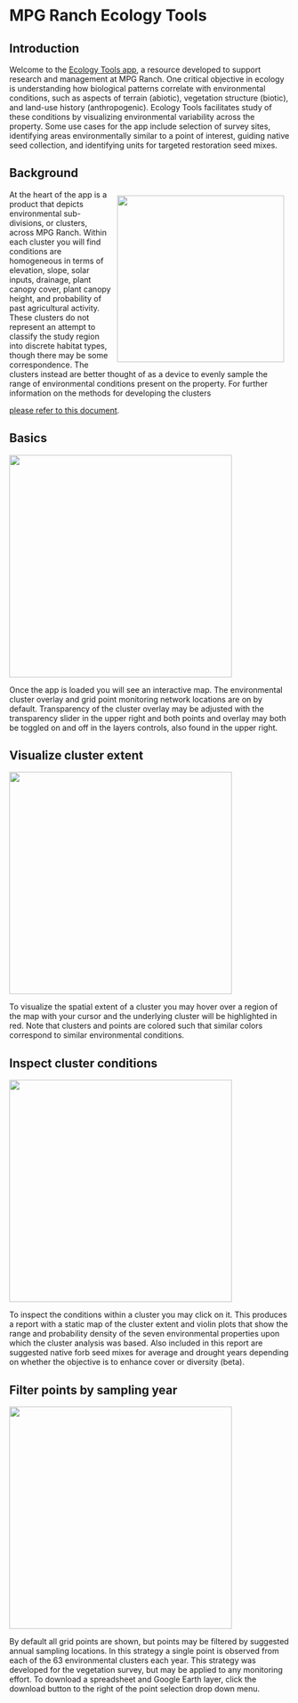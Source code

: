MPG Ranch Ecology Tools
================

## Introduction

Welcome to the [Ecology Tools app](mpgranch.shinyapps.io/ecology_tools),
a resource developed to support research and management at MPG Ranch.
One critical objective in ecology is understanding how biological
patterns correlate with environmental conditions, such as aspects of
terrain (abiotic), vegetation structure (biotic), and land-use history
(anthropogenic). Ecology Tools facilitates study of these conditions by
visualizing environmental variability across the property. Some use
cases for the app include selection of survey sites, identifying areas
environmentally similar to a point of interest, guiding native seed
collection, and identifying units for targeted restoration seed mixes.

## Background

<img src="https://lh3.googleusercontent.com/ecppwj25ZREUdS0ZmFUkZG4xNdoC5Vz-3oYmjwtFKb7NyFCADvBN2nq_iDTE63OEPvVfCwUvLDoFHNdQJ38h1mOakXssvLPx1bbvNIfYz0L4ykryJHfBhrFY89ayXZPFvqr_sn6k" height="300px" style="float:right; padding:10px" />
At the heart of the app is a product that depicts environmental
sub-divisions, or clusters, across MPG Ranch. Within each cluster you
will find conditions are homogeneous in terms of elevation, slope, solar
inputs, drainage, plant canopy cover, plant canopy height, and
probability of past agricultural activity. These clusters do not
represent an attempt to classify the study region into discrete habitat
types, though there may be some correspondence. The clusters instead are
better thought of as a device to evenly sample the range of
environmental conditions present on the property. For further
information on the methods for developing the clusters

[please refer to this
document](https://docs.google.com/document/d/e/2PACX-1vTcnPVBAkI0Pbwa0gc0LmNPKL_91BtwnLOWDMSwurHrc_D9l45IKcbwOtw3Uhu_iA4zTXU6F5Xs1Zph/pub).

## Basics

<img src="https://lh6.googleusercontent.com/u9MFlodTUPUad1k9QrLgnT3XGsG0_87nRpxbRjZOSqdCjaWz00_Azd0zLH9xikPb_24HsI7KEkfRUXlhzFNGv2r83HwD5U5jjvhJspfbsxifFPimoHyDEsWdG5a6XSVC1mnoCas7" height="400px" />

Once the app is loaded you will see an interactive map. The
environmental cluster overlay and grid point monitoring network
locations are on by default. Transparency of the cluster overlay may be
adjusted with the transparency slider in the upper right and both points
and overlay may both be toggled on and off in the layers controls, also
found in the upper right.

## Visualize cluster extent

<img src="https://lh5.googleusercontent.com/4AKIB8wN7RqmCMaYjdcfLh-lohiQsMY-m1byj-omUO7jZYgmxCioALcTVKLXnMfmNGiAZtzYoDi9Clx1fNF84XXh2-ptZehjeE2kBeV_d4Sn9wCzAyIO629u4mnntrbkMO10n8nR" height="400px" />

To visualize the spatial extent of a cluster you may hover over a region
of the map with your cursor and the underlying cluster will be
highlighted in red. Note that clusters and points are colored such that
similar colors correspond to similar environmental conditions.

## Inspect cluster conditions

<img src="https://lh3.googleusercontent.com/S7EErhdmQT_cZxVPthcBGwksvNexmxev13mFyR5gHSmvM6-CkC4tXVJz-jVtaROXtKbbVAW5soyJL29ZzkBKa5lvrdPuO6wekdCETLIkG8mxtwaIqGfa6f28MIHIbVm-Xvr3ByL7" height="400px" />

To inspect the conditions within a cluster you may click on it. This
produces a report with a static map of the cluster extent and violin
plots that show the range and probability density of the seven
environmental properties upon which the cluster analysis was based. Also
included in this report are suggested native forb seed mixes for average
and drought years depending on whether the objective is to enhance cover
or diversity (beta).

## Filter points by sampling year

<img src="https://lh6.googleusercontent.com/vmINM_hp988IJsOjr83Rc0AscPhSTmzpo6xHGg2jnVFr4VpPzu26h4RDxmxiZ2gjdtRbJ90hDo0sul-sIcpClEsHsnAisQi8gQtr1xu4Ke94uorof8bA_z8FXtq3MovX6409eUw3" height="400px" />

By default all grid points are shown, but points may be filtered by
suggested annual sampling locations. In this strategy a single point is
observed from each of the 63 environmental clusters each year. This
strategy was developed for the vegetation survey, but may be applied to
any monitoring effort. To download a spreadsheet and Google Earth layer,
click the download button to the right of the point selection drop down
menu.
